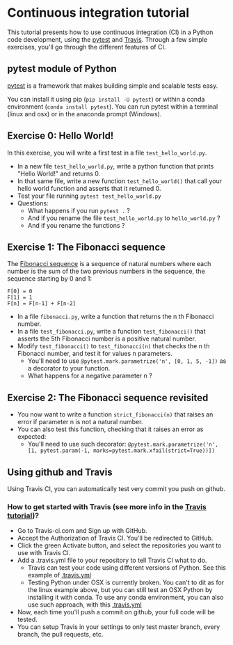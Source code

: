 # Continuous integration tutorial

This tutorial presents how to use continuous integration (CI) in a Python code development, using the [pytest](https://docs.pytest.org/en/latest/contents.html) and [Travis](https://travis-ci.com).
Through a few simple exercises, you'll go through the different features of CI.

## pytest module of Python

[pytest](https://docs.pytest.org/en/latest/contents.html) is a framework that makes building simple and scalable tests easy.

You can install it using pip (`pip install -U pytest`) or within a conda environment (`conda install pytest`).
You can run pytest within a terminal (linux and osx) or in the anaconda prompt (Windows).

## Exercise 0: Hello World!
In this exercise, you will write a first test in a file `test_hello_world.py`.
* In a new file `test_hello_world.py`, write a python function that prints "Hello World!" and returns 0.
* In that same file, write a new function `test_hello_world()` that call your hello world function and asserts that it returned 0.
* Test your file running `pytest test_hello_world.py`
* Questions:
  * What happens if you run `pytest .` ?
  * And if you rename the file `test_hello_world.py` to `hello_world.py` ?
  * And if you rename the functions ?
  
## Exercise 1: The Fibonacci sequence
The [Fibonacci sequence](https://en.wikipedia.org/wiki/Fibonacci_number) is a sequence of natural numbers where each number
is the sum of the two previous numbers in the sequence, the sequence starting by 0 and 1:
```
F[0] = 0
F[1] = 1
F[n] = F[n-1] + F[n-2]
```
* In a file `fibonacci.py`, write a function that returns the n th Fibonacci number.
* In a file `test_fibonacci.py`, write a function `test_fibonacci()` that asserts the 5th Fibonacci number is a positive natural number.
* Modify `test_fibonacci()` to `test_fibonacci(n)` that checks the n th Fibonacci number, and test it for values n parameters.
  * You'll need to use `@pytest.mark.parametrize('n', [0, 1, 5, -1])` as a decorator to your function.
  * What happens for a negative parameter n ?
  
## Exercise 2: The Fibonacci sequence revisited
* You now want to write a function `strict_fibonacci(n)` that raises an error if parameter n is not a natural number.
* You can also test this function, checking that it raises an error as expected:
  * You'll need to use such decorator: `@pytest.mark.parametrize('n', [1, pytest.param(-1, marks=pytest.mark.xfail(strict=True))])`

## Using github and Travis
Using Travis CI, you can automatically test very commit you push on github. 
### How to get started with Travis (see more info in the [Travis tutorial](https://docs.travis-ci.com/user/tutorial/))?
 * Go to Travis-ci.com and Sign up with GitHub.
 * Accept the Authorization of Travis CI. You’ll be redirected to GitHub.
 * Click the green Activate button, and select the repositories you want to use with Travis CI.
 * Add a .travis.yml file to your repository to tell Travis CI what to do.
   * Travis can test your code using different versions of Python.
     See this example of [.travis.yml](https://github.com/OceanParcels/continuous_integration_example/blob/master/travis.yml.simple)
   * Testing Python under OSX is currently broken. You can't to dit as for the linux example above, but you can still
     test an OSX Python by installing it with conda. To use any conda environment, you can also use such approach, with this
     [.travis.yml](https://github.com/OceanParcels/continuous_integration_example/blob/master/.travis.yml)
 * Now, each time you'll push a commit on github, your full code will be tested.
 * You can setup Travis in your settings to only test master branch, every branch, the pull requests, etc.
